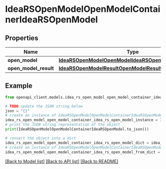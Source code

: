 # IdeaRSOpenModelOpenModelContainerIdeaRSOpenModel


## Properties

Name | Type | Description | Notes
------------ | ------------- | ------------- | -------------
**open_model** | [**IdeaRSOpenModelOpenModelIdeaRSOpenModel**](IdeaRSOpenModelOpenModelIdeaRSOpenModel.md) |  | [optional] 
**open_model_result** | [**IdeaRSOpenModelResultOpenModelResultIdeaRSOpenModel**](IdeaRSOpenModelResultOpenModelResultIdeaRSOpenModel.md) |  | [optional] 

## Example

```python
from openapi_client.models.idea_rs_open_model_open_model_container_idea_rs_open_model import IdeaRSOpenModelOpenModelContainerIdeaRSOpenModel

# TODO update the JSON string below
json = "{}"
# create an instance of IdeaRSOpenModelOpenModelContainerIdeaRSOpenModel from a JSON string
idea_rs_open_model_open_model_container_idea_rs_open_model_instance = IdeaRSOpenModelOpenModelContainerIdeaRSOpenModel.from_json(json)
# print the JSON string representation of the object
print(IdeaRSOpenModelOpenModelContainerIdeaRSOpenModel.to_json())

# convert the object into a dict
idea_rs_open_model_open_model_container_idea_rs_open_model_dict = idea_rs_open_model_open_model_container_idea_rs_open_model_instance.to_dict()
# create an instance of IdeaRSOpenModelOpenModelContainerIdeaRSOpenModel from a dict
idea_rs_open_model_open_model_container_idea_rs_open_model_from_dict = IdeaRSOpenModelOpenModelContainerIdeaRSOpenModel.from_dict(idea_rs_open_model_open_model_container_idea_rs_open_model_dict)
```
[[Back to Model list]](../README.md#documentation-for-models) [[Back to API list]](../README.md#documentation-for-api-endpoints) [[Back to README]](../README.md)


